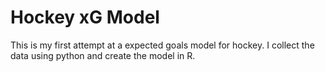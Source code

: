 # Hockey xG Model

 This is my first attempt at a expected goals model for hockey. I collect the data using python and create the model in R. 

